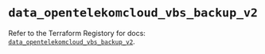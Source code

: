 # `data_opentelekomcloud_vbs_backup_v2`

Refer to the Terraform Registory for docs: [`data_opentelekomcloud_vbs_backup_v2`](https://www.terraform.io/docs/providers/opentelekomcloud/d/vbs_backup_v2).
